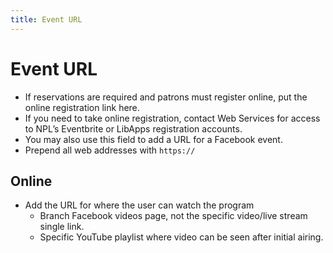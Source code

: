 ```yaml
---
title: Event URL
---
```


# Event URL

- If reservations are required and patrons must register online, put the online registration link here.
- If you need to take online registration, contact Web Services for access to NPL’s Eventbrite or LibApps registration accounts.
- You may also use this field to add a URL for a Facebook event.
- Prepend all web addresses with `https://`

## Online

- Add the URL for where the user can watch the program
  - Branch Facebook videos page, not the specific video/live stream single link.
  - Specific YouTube playlist where video can be seen after initial airing.
